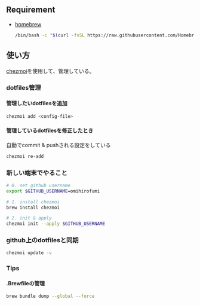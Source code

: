 ## Requirement
- [homebrew](https://brew.sh/)
    ```bash
    /bin/bash -c "$(curl -fsSL https://raw.githubusercontent.com/Homebrew/install/HEAD/install.sh)"
    ```

## 使い方
[chezmoi](https://github.com/twpayne/chezmoi)を使用して、管理している。

### dotfiles管理

#### 管理したいdotfilesを追加
```bash
chezmoi add <config-file>
```

#### 管理しているdotfilesを修正したとき
自動でcommit & pushされる設定をしている
```bash
chezmoi re-add
```

### 新しい端末でやること
```bash
# 0. set github username 
export $GITHUB_USERNAME=omihirofumi
```


```bash
# 1. install chezmoi
brew install chezmoi

# 2. init & apply
chezmoi init --apply $GITHUB_USERNAME
```

### github上のdotfilesと同期
```bash
chezmoi update -v
```

### Tips
#### .Brewfileの管理
```bash
brew bundle dump --global --force 
```
